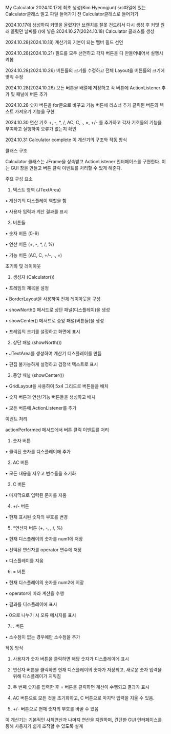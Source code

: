 My Calculator
2024.10.17에 최초 생성(Kim Hyeongjun) src파일에 있는 Calculator클래스 말고 파일 들어가기 전 Calculator클래스로 들어가기

2024.10.17에 생성하여 커밋을 올렸지만 브랜치를 잘못 건드려서 다시 생성 후 커밋
원래 올렸던 날짜를 ()에 넣음
2024.10.27(2024.10.18) Calculator 클래스를 생성 

2024.10.28(2024.10.18) 계산기의 기본이 되는 멤버 필드 선언

2024.10.28(2024.10.21) 필드를 모두 선언하고 각자 버튼을 다 만들어내어서 실행시켜봄 

2024.10.28(2024.10.26) 버튼들의 크기를 수정하고 전체 Layout을 버튼들의 크기에 맞춰 수정

2024.10.28(2024.10.26) 모든 버튼을 배열에 저장하고 각 버튼에 ActionListener 추가 및 패널에 버튼 추가 

2024.10.28 숫자 버튼을 for문으로 바꾸고 기능 버튼에 리스너 추가 클릭된 버튼의 텍스트 가져오기 기능을 구현

2024.10.30 연산 기호 +, -, *, /, AC, C, ., =, +/- 를 추가하고 각자 기호들의 기능을 부여하고 실행하여 오류가 없는지 확인

2024.10.31 Calculator complete
이 계산기의 구조와 작동 방식

클래스 구조

Calculator 클래스는 JFrame을 상속받고 ActionListener 인터페이스를 구현한다. 이는 GUI 창을 만들고 버튼 클릭 이벤트를 처리할 수 있게 해준다.

주요 구성 요소

1.	텍스트 영역 (JTextArea)

•	계산기의 디스플레이 역할을 함

•	사용자 입력과 계산 결과를 표시

2.	버튼들

•	숫자 버튼 (0-9)

•	연산 버튼 (+, -, *, /, %)

•	기능 버튼 (AC, C, +/-, ., =)

초기화 및 레이아웃

1.	생성자 (Calculator())

•	프레임의 제목을 설정

•	BorderLayout을 사용하여 전체 레이아웃을 구성

•	showNorth() 메서드로 상단 패널(디스플레이)을 생성

•	showCenter() 메서드로 중앙 패널(버튼들)을 생성

•	프레임의 크기를 설정하고 화면에 표시

2.	상단 패널 (showNorth())

•	JTextArea를 생성하여 계산기 디스플레이를 만듬

•	편집 불가능하게 설정하고 검정색 텍스트로 표시

3.	중앙 패널 (showCenter())

•	GridLayout을 사용하여 5x4 그리드로 버튼들을 배치

•	숫자 버튼과 연산/기능 버튼들을 생성하고 배치

•	모든 버튼에 ActionListener를 추가

이벤트 처리

actionPerformed 메서드에서 버튼 클릭 이벤트를 처리

1.	숫자 버튼

•	클릭된 숫자를 디스플레이에 추가

2.	AC 버튼

•	모든 내용을 지우고 변수들을 초기화

3.	C 버튼

•	마지막으로 입력된 문자를 지움

4.	+/- 버튼

•	현재 표시된 숫자의 부호를 변경

5.	*연산자 버튼 (+, -, , /, %)

•	현재 디스플레이의 숫자를 num1에 저장

•	선택된 연산자를 operator 변수에 저장

•	디스플레이를 지움

6.	= 버튼

•	현재 디스플레이의 숫자를 num2에 저장

•	operator에 따라 계산을 수행

•	결과를 디스플레이에 표시

•	0으로 나누기 시 오류 메시지를 표시

7.	. 버튼

•	소수점이 없는 경우에만 소수점을 추가

작동 방식

1.	사용자가 숫자 버튼을 클릭하면 해당 숫자가 디스플레이에 표시

2.	연산자 버튼을 클릭하면 현재 디스플레이의 숫자가 저장되고, 새로운 숫자 입력을 위해 디스플레이가 지워짐

3.	두 번째 숫자를 입력한 후 = 버튼을 클릭하면 계산이 수행되고 결과가 표시

4.	AC 버튼으로 모든 것을 초기화하고, C 버튼으로 마지막 입력을 지울 수 있음.

5.	+/- 버튼으로 현재 숫자의 부호를 바꿀 수 있음

이 계산기는 기본적인 사칙연산과 나머지 연산을 지원하며, 간단한 GUI 인터페이스를 통해 사용자가 쉽게 조작할 수 있도록 설계
